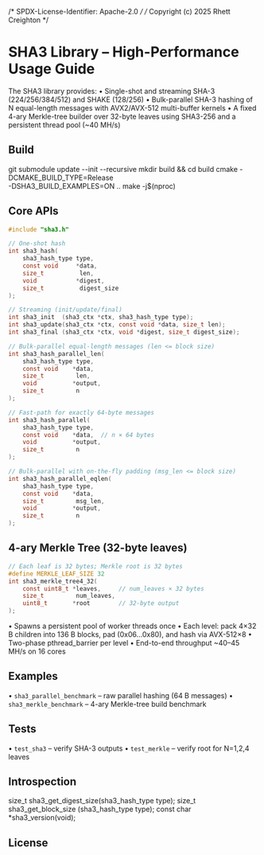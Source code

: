 /* SPDX-License-Identifier: Apache-2.0 */
/* Copyright (c) 2025 Rhett Creighton */

# SHA3 Library – High-Performance Usage Guide

The SHA3 library provides:
  • Single-shot and streaming SHA-3 (224/256/384/512) and SHAKE (128/256)
  • Bulk-parallel SHA-3 hashing of N equal-length messages with AVX2/AVX-512 multi-buffer kernels
  • A fixed 4-ary Merkle-tree builder over 32-byte leaves using SHA3-256 and a persistent thread pool (~40 MH/s)

## Build

  git submodule update --init --recursive
  mkdir build && cd build
  cmake -DCMAKE_BUILD_TYPE=Release \
        -DSHA3_BUILD_EXAMPLES=ON ..
  make -j$(nproc)

## Core APIs

```c
#include "sha3.h"

// One-shot hash
int sha3_hash(
    sha3_hash_type type,
    const void     *data,
    size_t          len,
    void           *digest,
    size_t          digest_size
);

// Streaming (init/update/final)
int sha3_init  (sha3_ctx *ctx, sha3_hash_type type);
int sha3_update(sha3_ctx *ctx, const void *data, size_t len);
int sha3_final (sha3_ctx *ctx, void *digest, size_t digest_size);

// Bulk-parallel equal-length messages (len <= block size)
int sha3_hash_parallel_len(
    sha3_hash_type type,
    const void    *data,
    size_t         len,
    void          *output,
    size_t         n
);

// Fast-path for exactly 64-byte messages
int sha3_hash_parallel(
    sha3_hash_type type,
    const void    *data,  // n × 64 bytes
    void          *output,
    size_t         n
);

// Bulk-parallel with on-the-fly padding (msg_len <= block size)
int sha3_hash_parallel_eqlen(
    sha3_hash_type type,
    const void    *data,
    size_t         msg_len,
    void          *output,
    size_t         n
);
```

## 4-ary Merkle Tree (32-byte leaves)

```c
// Each leaf is 32 bytes; Merkle root is 32 bytes
#define MERKLE_LEAF_SIZE 32
int sha3_merkle_tree4_32(
    const uint8_t *leaves,     // num_leaves × 32 bytes
    size_t         num_leaves,
    uint8_t       *root        // 32-byte output
);
```

• Spawns a persistent pool of worker threads once
• Each level: pack 4×32 B children into 136 B blocks, pad (0x06…0x80), and hash via AVX-512×8
• Two-phase pthread_barrier per level
• End-to-end throughput ~40–45 MH/s on 16 cores

## Examples
  • `sha3_parallel_benchmark` – raw parallel hashing (64 B messages)
  • `sha3_merkle_benchmark`  – 4-ary Merkle-tree build benchmark

## Tests
  • `test_sha3`   – verify SHA-3 outputs
  • `test_merkle` – verify root for N=1,2,4 leaves

## Introspection
  size_t sha3_get_digest_size(sha3_hash_type type);
  size_t sha3_get_block_size (sha3_hash_type type);
  const char *sha3_version(void);

## License